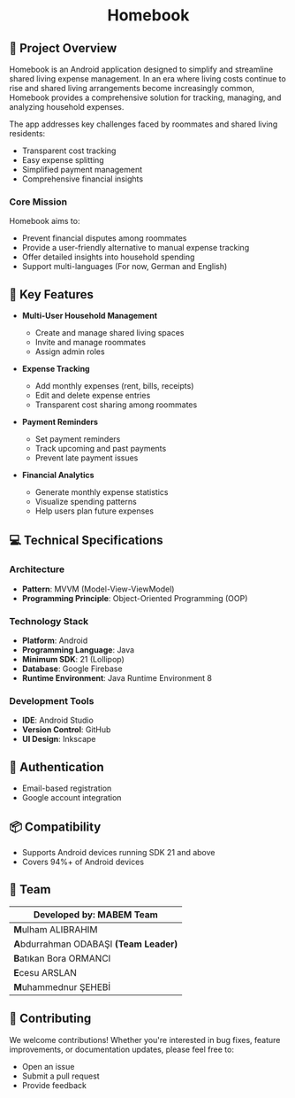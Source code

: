 # <h1 align="center">Homebook</h1>

## 🌟 Project Overview
Homebook is an Android application designed to simplify and streamline shared living expense management. In an era where living costs continue to rise and shared living arrangements become increasingly common, Homebook provides a comprehensive solution for tracking, managing, and analyzing household expenses.

The app addresses key challenges faced by roommates and shared living residents:
- Transparent cost tracking
- Easy expense splitting
- Simplified payment management
- Comprehensive financial insights

### Core Mission
Homebook aims to:
- Prevent financial disputes among roommates
- Provide a user-friendly alternative to manual expense tracking
- Offer detailed insights into household spending
- Support multi-languages (For now, German and English)

## 🚀 Key Features
- **Multi-User Household Management**
  - Create and manage shared living spaces
  - Invite and manage roommates
  - Assign admin roles

- **Expense Tracking**
  - Add monthly expenses (rent, bills, receipts)
  - Edit and delete expense entries
  - Transparent cost sharing among roommates

- **Payment Reminders**
  - Set payment reminders
  - Track upcoming and past payments
  - Prevent late payment issues

- **Financial Analytics**
  - Generate monthly expense statistics
  - Visualize spending patterns
  - Help users plan future expenses

## 💻 Technical Specifications

### Architecture
- **Pattern**: MVVM (Model-View-ViewModel)
- **Programming Principle**: Object-Oriented Programming (OOP)

### Technology Stack
- **Platform**: Android
- **Programming Language**: Java
- **Minimum SDK**: 21 (Lollipop)
- **Database**: Google Firebase
- **Runtime Environment**: Java Runtime Environment 8

### Development Tools
- **IDE**: Android Studio
- **Version Control**: GitHub
- **UI Design**: Inkscape

## 🔐 Authentication
- Email-based registration
- Google account integration

## 📦 Compatibility
- Supports Android devices running SDK 21 and above
- Covers 94%+ of Android devices


## 👥 Team


| Developed by: MABEM Team |
| --- |
| **M**ulham ALIBRAHIM |
| **A**bdurrahman ODABAŞI **(Team Leader)** |
| **B**atıkan Bora ORMANCI |
| **E**cesu ARSLAN |
| **M**uhammednur ŞEHEBİ |


## 🤝 Contributing
We welcome contributions! Whether you're interested in bug fixes, feature improvements, or documentation updates, please feel free to:
- Open an issue
- Submit a pull request
- Provide feedback
